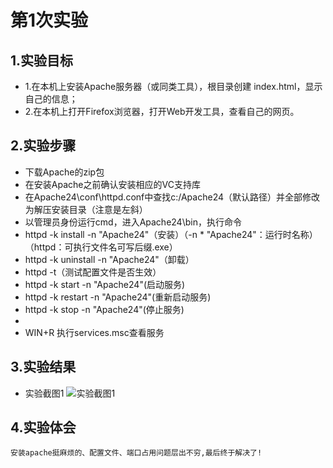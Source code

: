 # 第1次实验
 
## 1.实验目标
* 1.在本机上安装Apache服务器（或同类工具），根目录创建 index.html，显示自己的信息；
* 2.在本机上打开Firefox浏览器，打开Web开发工具，查看自己的网页。

 
## 2.实验步骤
* 下载Apache的zip包
* 在安装Apache之前确认安装相应的VC支持库
* 在Apache24\conf\httpd.conf中查找c:/Apache24（默认路径）并全部修改为解压安装目录（注意是左斜）
* 以管理员身份运行cmd，进入Apache24\bin，执行命令
* httpd -k install -n "Apache24"（安装）（-n * "Apache24"：运行时名称）（httpd：可执行文件名可写后缀.exe）
* httpd -k uninstall -n "Apache24"（卸载）
* httpd -t（测试配置文件是否生效）
* httpd -k start -n "Apache24"(启动服务)
* httpd -k restart -n "Apache24"(重新启动服务)
* httpd -k stop -n "Apache24"(停止服务)
* 
* WIN+R 执行services.msc查看服务
 
## 3.实验结果
* 实验截图1
![实验截图1](https://github.com/310341802/html5-2018/blob/master/soft1614080902329/Report/img/L1.png)

## 4.实验体会 
	安装apache挺麻烦的、配置文件、端口占用问题层出不穷,最后终于解决了!
